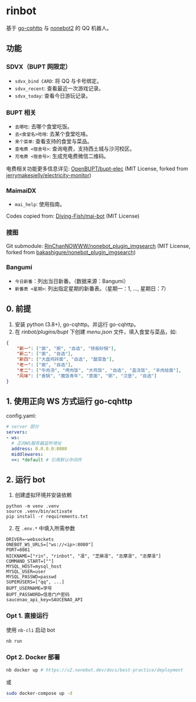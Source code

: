 # rinbot

基于 [go-cqhttp](https://github.com/Mrs4s/go-cqhttp) 与 [nonebot2](https://github.com/nonebot/nonebot2) 的 QQ 机器人。

## 功能

### SDVX（BUPT 网限定）

- `sdvx_bind CARD`: 将 QQ 与卡号绑定。
- `sdvx_recent`: 查看最近一次游戏记录。
- `sdvx_today`: 查看今日游玩记录。

### BUPT 相关

- `去哪吃`: 去哪个食堂吃饭。
- `去<食堂名>吃啥`: 去某个食堂吃啥。
- `来个菜单`: 查看支持的食堂与菜品。
- `查电费 <宿舍号>`: 查询电费，支持西土城与沙河校区。
- `充电费 <宿舍号>`: 生成充电费微信二维码。

电费相关功能更多信息详见: [OpenBUPT/bupt-elec](https://github.com/OpenBUPT/bupt-elec) (MIT License, forked from [jerrymakesjelly/electricity-monitor](https://github.com/jerrymakesjelly/electricity-monitor))

### MaimaiDX 

- `mai_help`: 使用指南。

Codes copied from: [Diving-Fish/mai-bot](https://github.com/Diving-Fish/mai-bot) (MIT License)

### 搜图

Git submodule: [RinChanNOWWW/nonebot_plugin_imgsearch](https://github.com/RinChanNOWWW/nonebot_plugin_imgsearch) (MIT License, forked from [bakashigure/nonebot_plugin_imgsearch](https://github.com/bakashigure/nonebot_plugin_imgsearch))

### Bangumi

- `今日新番`：列出当日新番。（数据来源：Bangumi）
- `新番表 <星期>`: 列出指定星期的新番表。（星期一：1, ..., 星期日：7）

## 0. 前提

1. 安装 python (3.8+), go-cqhttp。并运行 go-cqhttp。
2. 在 *rinbot/plugins/bupt* 下创建 *menu.json* 文件，填入食堂与菜品，如:

```json
{
    "新一": ["面", "粥", "自选", "铁板砂锅"],
    "新二": ["面", "自选"],
    "新四": ["大盘鸡拌面", "自选", "酸菜鱼"],
    "老一": ["面", "自选"],
    "老二": ["牛肉汤", "烤肉饭", "大鸡饭", "自选", "盖浇饭", "羊肉烩面"],
    "风味": ["香锅", "魔饭青年", "意面", "粥", "汉堡", "自选"]
}
```

## 1. 使用正向 WS 方式运行 go-cqhttp

config.yaml:

```yaml
# server 部分
servers:
- ws:
  # 正向WS服务器监听地址
  address: 0.0.0.0:8080
  middlewares:
  <<: *default # 引用默认中间件
```

## 2. 运行 bot

1. 创建虚拟环境并安装依赖

```
python -m venv .venv
source .venv/bin/activate
pip install -r requirements.txt 
```

2. 在 `.env.*` 中填入所需参数


```
DRIVER=~websockets
ONEBOT_WS_URLS=["ws://<ip>:8080"]
PORT=8081
NICKNAME=["rin", "rinbot", "凛", "芝麻凛", "志摩凛", "志摩凛"]
COMMAND_START=[""]
MYSQL_HOST=mysql_host
MYSQL_USER=user
MYSQL_PASSWD=passwd
SUPERUSERS=["qq", ...]
BUPT_USERNAME=学号
BUPT_PASSWORD=信息门户密码
saucenao_api_key=SAUCENAO_API
```

### Opt 1. 直接运行

使用 `nb-cli` 启动 bot

```bash
nb run
```

### Opt 2. Docker 部署

```bash
nb docker up # https://v2.nonebot.dev/docs/best-practice/deployment
```

或

```bash
sudo docker-compose up -d
```

